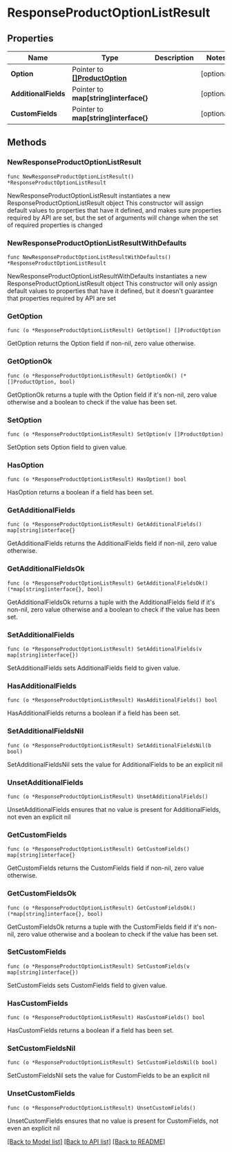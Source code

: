 # ResponseProductOptionListResult

## Properties

Name | Type | Description | Notes
------------ | ------------- | ------------- | -------------
**Option** | Pointer to [**[]ProductOption**](ProductOption.md) |  | [optional] 
**AdditionalFields** | Pointer to **map[string]interface{}** |  | [optional] 
**CustomFields** | Pointer to **map[string]interface{}** |  | [optional] 

## Methods

### NewResponseProductOptionListResult

`func NewResponseProductOptionListResult() *ResponseProductOptionListResult`

NewResponseProductOptionListResult instantiates a new ResponseProductOptionListResult object
This constructor will assign default values to properties that have it defined,
and makes sure properties required by API are set, but the set of arguments
will change when the set of required properties is changed

### NewResponseProductOptionListResultWithDefaults

`func NewResponseProductOptionListResultWithDefaults() *ResponseProductOptionListResult`

NewResponseProductOptionListResultWithDefaults instantiates a new ResponseProductOptionListResult object
This constructor will only assign default values to properties that have it defined,
but it doesn't guarantee that properties required by API are set

### GetOption

`func (o *ResponseProductOptionListResult) GetOption() []ProductOption`

GetOption returns the Option field if non-nil, zero value otherwise.

### GetOptionOk

`func (o *ResponseProductOptionListResult) GetOptionOk() (*[]ProductOption, bool)`

GetOptionOk returns a tuple with the Option field if it's non-nil, zero value otherwise
and a boolean to check if the value has been set.

### SetOption

`func (o *ResponseProductOptionListResult) SetOption(v []ProductOption)`

SetOption sets Option field to given value.

### HasOption

`func (o *ResponseProductOptionListResult) HasOption() bool`

HasOption returns a boolean if a field has been set.

### GetAdditionalFields

`func (o *ResponseProductOptionListResult) GetAdditionalFields() map[string]interface{}`

GetAdditionalFields returns the AdditionalFields field if non-nil, zero value otherwise.

### GetAdditionalFieldsOk

`func (o *ResponseProductOptionListResult) GetAdditionalFieldsOk() (*map[string]interface{}, bool)`

GetAdditionalFieldsOk returns a tuple with the AdditionalFields field if it's non-nil, zero value otherwise
and a boolean to check if the value has been set.

### SetAdditionalFields

`func (o *ResponseProductOptionListResult) SetAdditionalFields(v map[string]interface{})`

SetAdditionalFields sets AdditionalFields field to given value.

### HasAdditionalFields

`func (o *ResponseProductOptionListResult) HasAdditionalFields() bool`

HasAdditionalFields returns a boolean if a field has been set.

### SetAdditionalFieldsNil

`func (o *ResponseProductOptionListResult) SetAdditionalFieldsNil(b bool)`

 SetAdditionalFieldsNil sets the value for AdditionalFields to be an explicit nil

### UnsetAdditionalFields
`func (o *ResponseProductOptionListResult) UnsetAdditionalFields()`

UnsetAdditionalFields ensures that no value is present for AdditionalFields, not even an explicit nil
### GetCustomFields

`func (o *ResponseProductOptionListResult) GetCustomFields() map[string]interface{}`

GetCustomFields returns the CustomFields field if non-nil, zero value otherwise.

### GetCustomFieldsOk

`func (o *ResponseProductOptionListResult) GetCustomFieldsOk() (*map[string]interface{}, bool)`

GetCustomFieldsOk returns a tuple with the CustomFields field if it's non-nil, zero value otherwise
and a boolean to check if the value has been set.

### SetCustomFields

`func (o *ResponseProductOptionListResult) SetCustomFields(v map[string]interface{})`

SetCustomFields sets CustomFields field to given value.

### HasCustomFields

`func (o *ResponseProductOptionListResult) HasCustomFields() bool`

HasCustomFields returns a boolean if a field has been set.

### SetCustomFieldsNil

`func (o *ResponseProductOptionListResult) SetCustomFieldsNil(b bool)`

 SetCustomFieldsNil sets the value for CustomFields to be an explicit nil

### UnsetCustomFields
`func (o *ResponseProductOptionListResult) UnsetCustomFields()`

UnsetCustomFields ensures that no value is present for CustomFields, not even an explicit nil

[[Back to Model list]](../README.md#documentation-for-models) [[Back to API list]](../README.md#documentation-for-api-endpoints) [[Back to README]](../README.md)


